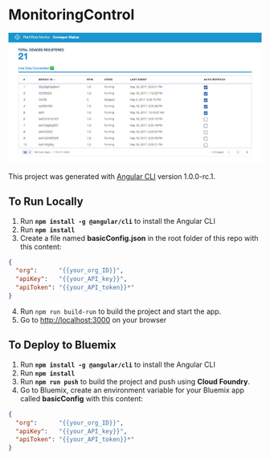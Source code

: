 # MonitoringControl
<img src="preview.jpg" />

This project was generated with [Angular CLI](https://github.com/angular/angular-cli) version 1.0.0-rc.1.

## To Run Locally

1. Run **`npm install -g @angular/cli`** to install the Angular CLI
2. Run **`npm install`**
3. Create a file named **basicConfig.json** in the root folder of this repo with this content:
```json
{
  "org":      "{{your_org_ID}}",
  "apiKey":   "{{your_API_key}}",
  "apiToken": "{{your_API_token}}*"
}
```
4. Run `npm run build-run` to build the project and start the app.
5. Go to [http://localhost:3000](http://localhost:3000) on your browser

## To Deploy to Bluemix

1. Run **`npm install -g @angular/cli`** to install the Angular CLI
2. Run **`npm install`**
3. Run **`npm run push`** to build the project and push using **Cloud Foundry**.
4. Go to Bluemix, create an environment variable for your Bluemix app called **basicConfig** with this content:
```json
{
  "org":      "{{your_org_ID}}",
  "apiKey":   "{{your_API_key}}",
  "apiToken": "{{your_API_token}}*"
}
```
